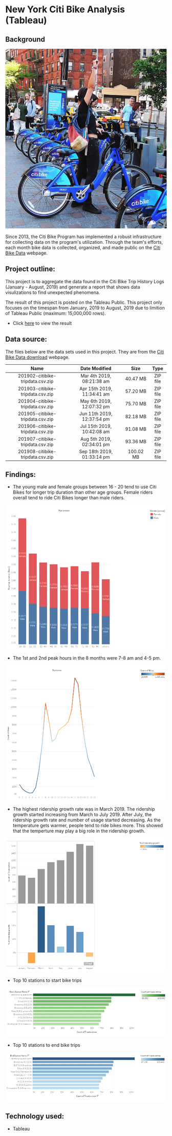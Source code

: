 # New York Citi Bike Analysis (Tableau)


## Background

![Citi-Bikes](Images/citi-bike-station-bikes.jpg)

Since 2013, the Citi Bike Program has implemented a robust infrastructure for collecting data on the program's utilization. Through the team's efforts, each month bike data is collected, organized, and made public on the [Citi Bike Data](https://www.citibikenyc.com/system-data) webpage.


## Project outline:

This project is to aggregate the data found in the Citi Bike Trip History Logs (January - August, 2019) and generate a report that shows data visulizations to find unexpected phenomena.

The result of this project is posted on the Tableau Public. This project only focuses on the timespan from January, 2019 to August, 2019 due to limition of Tableau Public (maximum: 15,000,000 rows).

* Click [here](https://public.tableau.com/views/NY_Citi_Bike_AnalyticsJan-Aug_2019_15886174867250/2019Q1-Q3NYCItiBikeAnalysis?:display_count=y&:origin=viz_share_link) to view the result

## Data source:
The files below are the data sets used in this project. They are from the [Citi Bike Data download](https://s3.amazonaws.com/tripdata/index.html) webpage.

| Name | Date Modified | Size | Type |
| :---: | :---: | :---: | :---: |
| 201902-citibike-tripdata.csv.zip | Mar 4th 2019, 08:21:38 am | 40.47 MB | ZIP file |
| 201903-citibike-tripdata.csv.zip | Apr 15th 2019, 11:34:41 am | 57.20 MB | ZIP file |
| 201904-citibike-tripdata.csv.zip | May 6th 2019, 12:07:32 pm | 75.70 MB | ZIP file |
| 201905-citibike-tripdata.csv.zip | Jun 11th 2019, 12:37:54 pm | 82.18 MB | ZIP file |
| 201906-citibike-tripdata.csv.zip | Jul 15th 2019, 10:42:08 am | 91.08 MB | ZIP file |
| 201907-citibike-tripdata.csv.zip | Aug 5th 2019, 02:34:01 pm | 93.36 MB | ZIP file |
| 201908-citibike-tripdata.csv.zip | Sep 18th 2019, 01:33:14 pm | 100.02 MB | ZIP file |

## Findings:

* The young male and female groups between 16 - 20 tend to use Citi Bikes for longer trip duration than other age groups. Female riders overall tend to ride Citi Bikes longer than male riders.

![Avg_trip_duration_by_age](Images/Avg_trip_duration_by_age.png)

* The 1st and 2nd peak hours in the 8 months were 7-8 am and 4-5 pm.

![peak_hours](Images/peak_hours.png)

* The highest ridership growth rate was in March 2019. The ridership growth started increasing from March to July 2019. After July, the ridership growth rate and number of usage started decreasing. As the temperature gets warmer, people tend to ride bikes more. This showed that the temperture may play a big role in the ridership growth.

![ridership_growth](Images/ridership_growth.png)

* Top 10 stations to start bike trips

![Top10_start_stations](Images/Top10_start_stations.png)

* Top 10 stations to end bike trips

![Top10_end_stations](Images/Top10_end_stations.png)

## Technology used:
* Tableau

